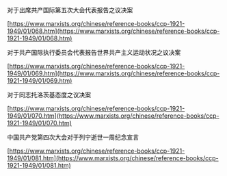 

<font style="color:rgb(0, 0, 0);">对于出席共产国际第五次大会代表报告之议决案</font>

[https://www.marxists.org/chinese/reference-books/ccp-1921-1949/01/068.htm](https://www.marxists.org/chinese/reference-books/ccp-1921-1949/01/068.htm)



<font style="color:rgb(0, 0, 0);">对于共产国际执行委员会代表报告世界共产主义运动状况之议决案</font>

[https://www.marxists.org/chinese/reference-books/ccp-1921-1949/01/069.htm](https://www.marxists.org/chinese/reference-books/ccp-1921-1949/01/069.htm)



<font style="color:rgb(0, 0, 0);">对于同志托洛茨基态度之议决案</font>

[https://www.marxists.org/chinese/reference-books/ccp-1921-1949/01/070.htm](https://www.marxists.org/chinese/reference-books/ccp-1921-1949/01/070.htm)



<font style="color:rgb(0, 0, 0);">中国共产党第四次大会对于列宁逝世一周纪念宣言</font>

[https://www.marxists.org/chinese/reference-books/ccp-1921-1949/01/081.htm](https://www.marxists.org/chinese/reference-books/ccp-1921-1949/01/081.htm)


